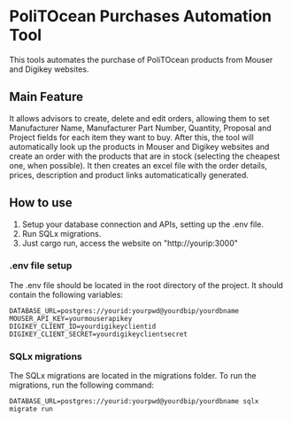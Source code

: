 # PoliTOcean Purchases Automation Tool
This tools automates the purchase of PoliTOcean products from Mouser and Digikey websites.
## Main Feature
It allows advisors to create, delete and edit orders, allowing them to set Manufacturer Name, Manufacturer Part Number, Quantity,
Proposal and Project fields for each item they want to buy. After this, the tool will automatically look up the products in Mouser and Digikey websites and create an order with the products that are in stock (selecting the cheapest one, when possible). It then creates an excel file with the order details, prices, description and product links automaticatically generated.
## How to use
1. Setup your database connection and APIs, setting up the .env file.
2. Run SQLx migrations.
3. Just cargo run, access the website on "http://yourip:3000"
### .env file setup
The .env file should be located in the root directory of the project. It should contain the following variables:
```
DATABASE_URL=postgres://yourid:yourpwd@yourdbip/yourdbname
MOUSER_API_KEY=yourmouserapikey
DIGIKEY_CLIENT_ID=yourdigikeyclientid
DIGIKEY_CLIENT_SECRET=yourdigikeyclientsecret
```
### SQLx migrations
The SQLx migrations are located in the migrations folder.
To run the migrations, run the following command:
```
DATABASE_URL=postgres://yourid:yourpwd@yourdbip/yourdbname sqlx migrate run
```